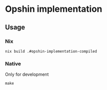# Opshin implementation

## Usage

### Nix

```
nix build .#opshin-implementation-compiled
```

### Native

Only for development

```console
make
```
